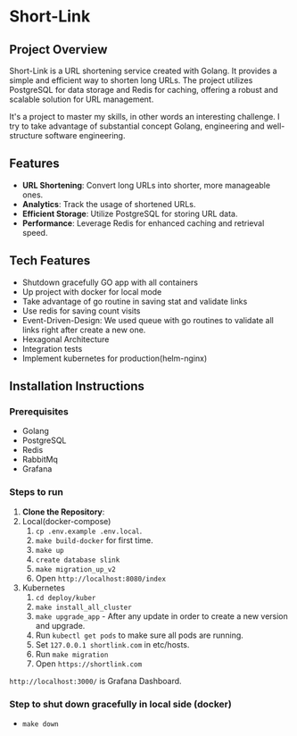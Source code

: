 # Short-Link

## Project Overview
Short-Link is a URL shortening service created with Golang. It provides a simple and efficient way to shorten long URLs. The project utilizes PostgreSQL for data storage and Redis for caching, offering a robust and scalable solution for URL management.

It's a project to master my skills, in other words an interesting challenge. 
I try to take advantage of substantial concept Golang, engineering and well-structure software engineering.

## Features
- **URL Shortening**: Convert long URLs into shorter, more manageable ones.
- **Analytics**: Track the usage of shortened URLs.
- **Efficient Storage**: Utilize PostgreSQL for storing URL data.
- **Performance**: Leverage Redis for enhanced caching and retrieval speed.

## Tech Features

- Shutdown gracefully GO app with all containers
- Up project with docker for local mode
- Take advantage of go routine in saving stat and validate links
- Use redis for saving count visits
- Event-Driven-Design: We used queue with go routines to validate all links right after create a new one. 
- Hexagonal Architecture
- Integration tests
- Implement kubernetes for production(helm-nginx)

## Installation Instructions

### Prerequisites
- Golang
- PostgreSQL
- Redis
- RabbitMq
- Grafana

### Steps to run

1. **Clone the Repository**:
2. Local(docker-compose)
   1. `cp .env.example .env.local`.
   2. `make build-docker` for first time.
   3. `make up`
   4. `create database slink`
   5. `make migration_up_v2`
   6. Open `http://localhost:8080/index`
3. Kubernetes
   1. `cd deploy/kuber`
   2. `make install_all_cluster`
   3. `make upgrade_app` - After any update in order to create a new version and upgrade.
   4. Run `kubectl get pods` to make sure all pods are running.
   5. Set `127.0.0.1 shortlink.com` in etc/hosts.
   6. Run `make migration`
   7. Open `https://shortlink.com`

`http://localhost:3000/` is Grafana Dashboard. 

### Step to shut down gracefully in local side (docker)

- `make down`
